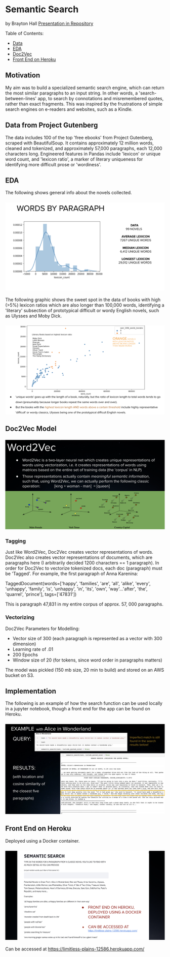 # Semantic Search
by Brayton Hall
[Presentation in Repository](https://github.com/bphall/semantic_search/blob/master/finalsem.pdf)

Table of Contents:

- [Data](#data)
- [EDA](#eda)
- [Doc2Vec](#model)
- [Front End on Heroku](#frontend)

## Motivation
My aim was to build a specialized semantic search engine, which can return the most similar paragraphs to an input string. In other words, a 'search-between-lines' app, to search by connotations and misremembered quotes, rather than exact fragments. This was inspired by the frustrations of simple search engines on e-readers and websites, such as a Kindle. 
 

## Data from Project Gutenberg <a name='data'></a>
The data  includes 100 of the top 'free ebooks' from Project Gutenberg, scraped with BeautifulSoup. It contains approximately 12 million words, cleaned and tokenized, and approximately 57,000 paragraphs, each 12,000 characters long. Engineered features in Pandas include 'lexicon' or unique word count, and 'lexicon ratio', a marker of literary uniqueness for identifying more difficult prose or 'wordiness'. 

## EDA <a name='eda'></a>
The following shows general info about the novels collected.
### ![novels](eda.png)
The following graphic shows the sweet spot in the data of books with high (>5%) lexicon ratios which are also longer than 100,000 words, identifying a 'literary' subsection of prototypical difficult or wordy English novels, such as Ulysses and Moby Dick. 
### ![source](lit_eda.png)

## Doc2Vec Model <a name='model'></a>
### ![word2vec](word.png)
### Tagging
Just like Word2Vec, Doc2Vec creates vector representations of words. Doc2Vec also creates vector representations of documents, which are paragraphs here (I arbitrarily decided 1200 characters  == 1 paragraph). In order for Doc2Vec to vectorize tokenized docs, each doc (paragraph) must be 'Tagged'. For example, the first paragraph of Anna Karenina: 

TaggedDocument(words=['happy', 'families', 'are', 'all', 'alike', 'every', 'unhappy', 'family', 'is', 'unhappy', 'in', 'its', 'own', 'way'...'after', 'the', 'quarrel', 'prince'], tags=['47831'])

This is paragraph 47,831 in my entire corpus of approx. 57, 000 paragraphs.

### Vectorizing 
Doc2Vec Parameters for Modelling:
- Vector size of 300 (each paragraph is represented as a vector with 300 dimension)
- Learning rate of .01
- 200 Epochs
- Window size of 20 (for tokens, since word order in paragraphs matters) 

The model was pickled (150 mb size, 20 min to build) and stored on an AWS bucket on S3.

## Implementation
The following is an example of how the search function can be used locally in a jupyter notebook, though a front end for the app can be found on Heroku.  
### ![alice](alice_ex.png)

## Front End on Heroku <a name='frontend'></a>
Deployed using a Docker container. 
### ![frontend](frontend.png)
Can be accessed at https://limitless-plains-12586.herokuapp.com/
 


